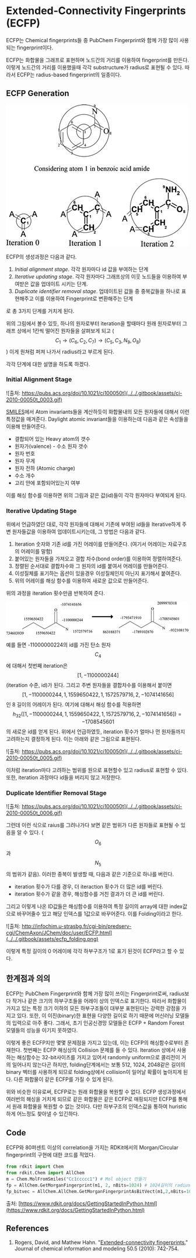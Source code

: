 # Extended-Connectivity Fingerprints \(ECFP\)

ECFP는 Chemical fingerprints들 중 PubChem Fingerprint와 함께 가장 많이 사용되는 fingerprint이다.

ECFP는 화합물을 그래프로 표현하며 노드간의 거리를 이용하여 fingerprint를 만든다. 이렇게 노드간의 거리를 이용했을때 각각 substructure가 radius로 표현될 수 있다. 따라서 ECFP는 radius-based fingerprint의 일종이다.

## ECFP Generation

![&#xCD9C;&#xCC98;: https://pubs.acs.org/doi/10.1021/ci100050t ](../../.gitbook/assets/ci-2010-00050t_0002.gif)

ECFP의 생성과정은 다음과 같다.

1.  _Initial alignment stage_. 각각 원자마다 id 값을 부여하는 단계
2. _Iterative updating stage_. 각각 원자마다 그래프상의 이웃 노드들을 이용하여 부여받은 값을 업데이트 시키는 단계.
3. _Duplicate identifier removal stage_. 업데이트된 값들 중 중복값들을 하나로 표현해주고 이를 이용하여 Fingerprint로 변환해주는 단계

로 총 3가지 단계를 거치게 된다.

위의 그림에서 볼수 있듯, 하나의 원자로부터 iteration을 할때마다 원래 원자로부터 그래프 상에서 1칸씩 떨어진 원자들을 살펴보게 되고 \( $$C_1 \rightarrow (C_6, C_2,C_7)\rightarrow(C_5, C_3, N_9, O_8)$$ \) 이게 원쳐럼 퍼져 나가서 radius라고 부르게 된다.

각각 단계에 대한 설명을 하도록 하겠다.

### Initial Alignment Stage

![&#xCD9C;&#xCC98;: https://pubs.acs.org/doi/10.1021/ci100050t](../../.gitbook/assets/ci-2010-00050t_0003.gif)

[SMILES](../simplified-molecular-input-line-entry-system-smiles.md)에서 Atom invariants들을 계산하듯이 화합물내의 모든 원자들에 대해서 이런 특정값을 매겨준다. Daylight atomic invariant들을 이용하는데 다음과 같은 속성들을 이용해 만들어준다.

* 결합되어 있는 Heavy atom의 갯수
* 원자가\(valence\) - 수소 원자 갯수
* 원자 번호
* 원자 무게
* 원자 전하 \(Atomic charge\)
* 수소 개수
* 고리 안에 포함되어있는지 여부

이를 해싱 함수를 이용하면 위의 그림과 같은 값\(id\)들이 각각 원자마다 부여되게 된다.

### Iterative Updating Stage

위에서 언급하였던 대로,  각각 원자들에 대해서 기존에 부여된 id들을 Iterative하게 주변 원자들값을 이용하여 업데이트시키는데, 그 방법은 다음과 같다.

1. Iteration 숫자와 기존 id를 가진 어레이를 만들어준다. \(여기서 어레이는 자료구조의 어레이를 말함\)
2. 붙어있는 원자들을 가져오고 결합 차수\(bond order\)를 이용하여 정렬하여준다. 
3. 정렬된 순서대로 결합차수와 그 원자의 id를 붙여서 어레이를 만들어준다.
4. 이성질체를 표기하는 옵션이 있을경우 이성질체인지 아닌지 표기해서 붙여준다.
5. 위의 어레이를 해싱 함수를 이용하여 새로운 값으로 만들어준다.

위의 과정을 iteration 횟수만큼 반복하여 준다.

![&#xCD9C;&#xCC98;: https://pubs.acs.org/doi/10.1021/ci100050t ](../../.gitbook/assets/ci-2010-00050t_0004.gif)

예를 들면 -11000000224의 id를 가진 탄소 원자 $$C_4$$ 에 대해서 첫번째 iteration은 $$[1, -1100000244]$$ \(iteration 수준, id\)가 된다. 그리고 주변 원자들을 결합차수를 이용해서 붙이면 $$[1,-1100000244, 1, 1559650422, 1, 1572579716, 2, -1074141656]$$ 인 8 길이의 어레이가 된다. 여기에 대해서 해싱 함수를 적용하면 $$h_{32}([1,-1100000244, 1, 1559650422, 1, 1572579716, 2, -1074141656])=-1708545601$$ 의 새로운 id를 얻게 된다. 위에서 언급하였듯, iteration 횟수가 얼마나 먼 원자들까지 고려하는지 결정하게 된다. 이는 아래와 같은 그림으로 표현된다.

![&#xCD9C;&#xCC98;: https://pubs.acs.org/doi/10.1021/ci100050t](../../.gitbook/assets/ci-2010-00050t_0005.gif)

이처럼 iteration마다 고려하는 범위를 원으로 표현할수 있고 radius로 표현할 수 있다. 또한, iteration 과정마다 id들을 버리지 않고 저장한다.

### Duplicate Identifier Removal Stage

![&#xCD9C;&#xCC98;: https://pubs.acs.org/doi/10.1021/ci100050t](../../.gitbook/assets/ci-2010-00050t_0006.gif)

그런데 이런 식으로 raius를 그려나가다 보면 같은 범위가 다른 원자들로 표현될 수 있음을 알 수 있다. \( $$O_6$$ 과 $$N_5$$ 의 범위가 같음\). 이러한 중복이 발생할 때, 다음과 같은 기준으로 하나를 버린다.

* iteration 횟수가 다를 경우, 더 iteraction 횟수가 더 많은 id를 버린다.
* iteration 횟수가 같을 경우, 해싱함수를 거친 결과가 더 큰 id를 버린다.

그리고 이렇게 나온 ID값들은 해싱함수를 이용하여 특정 길이의 array에 대한 index값으로 바꾸어줄수 있고 해당 인덱스를 1값으로 바꾸어준다. 이를 Folding이라고 한다.

![&#xCD9C;&#xCC98;: http://infochim.u-strasbg.fr/cgi-bin/predserv-cgi/ChemAxon/JChem/doc/user/ECFP.html](../../.gitbook/assets/ecfp_folding.png)

이렇게 특정 길이의 0 어레이에 각각 하부구조가 1로 표기 된것이 ECFP라고 할 수 있다. 

## 한계점과 의의

ECFP는 PubChem Fingerprint와 함께 가장 많이 쓰이는 Fingerprint로써,  radius보다 작거나 같은 크기의 하부구조들을 어레이 상의 인덱스로 표기한다. 따라서 화합물이 가지고 있는 특정 크기 이하의 모든 하부구조들이 대부분 표현된다는 강력한 강점을 가지고 있다. 또한, 이 이진\(binary\)한 표현을 다양한 길이로 하기 때문에 머신러닝 모델들의 입력으로 아주 좋다. 그래서, 초기 인공신경망 모델들은 ECFP + Random Forest 모델들의 성능을 이기지 못하였다.

이렇게 좋은 ECFP지만 몇몇 문제점을 가지고 있는데,  이는 ECFP의 해싱함수로부터 존재한다. 첫번째는 ECFP 해싱상의 Collision 문제를 들 수 있다. Iteration 상에서 사용하는 해싱함수는 32-bit사이즈를 가지고 있어서 randomly uniform으로 콜리전이 거의 일어나지 않는다곤 하지만, folding단계에서는 보통 512, 1024, 2048같은 길이의 binary 벡터를 사용하게 되므로 folding상에서 collision이 일어날 확률이 높아지게 된다. 다른 화합물이 같은 ECFP를 가질 수 있게 된다.

위와 비슷한 이유로써, ECFP로는 원래 화합물을 복원할 수 없다. ECFP 생성과정에서 여러번의 해싱을 거치게 되므로 같은 화합물은 같은 ECFP로 매핑되지만 ECFP를 통해서 원래 화합물을 복원할 수 없는 것이다. 다만 하부구조의 인덱스값을 통하여 huristic하게 어느정도 찾아낼 수 있긴하다.

## Code

ECFP와 80퍼센트 이상의 correlation을 가지는 RDKit에서의 Morgan/Circular fingerprint의 구현에 대한 코드를 적었다.

```python
from rdkit import Chem
from rdkit.Chem import AllChem
m = Chem.MolFromSmiles("Cc1ccccc1") # Mol object 만들기
fp = AllChem.GetMorganFingerprint(m1, 2, nBits=1024) # 1024길이의 radius 2 핑거프린트 생성
fp_bitvec = AllChem.AllChem.GetMorganFingerprintAsBitVect(m1,2,nBits=1024) # Numpy array로 생성함.
```

출처: [https://www.rdkit.org/docs/GettingStartedInPython.html](https://www.rdkit.org/docs/GettingStartedInPython.html)

## References

1. Rogers, David, and Mathew Hahn. "[Extended-connectivity fingerprints.](https://pubs.acs.org/doi/abs/10.1021/ci100050t)" Journal of chemical information and modeling 50.5 \(2010\): 742-754.

